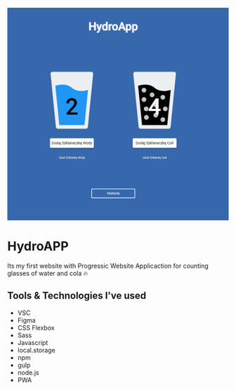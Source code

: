 ![Screenshots](src/assets/img/cover.png)
# HydroAPP

Its my first website with Progressic Website Applicaction for counting glasses of water and cola 🔥

## Tools & Technologies I've used
* VSC
* Figma
* CSS Flexbox
* Sass
* Javascript
* local.storage
* npm
* gulp
* node.js
* PWA
